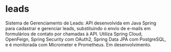# leads
Sistema de Gerenciamento de Leads: API desenvolvida em Java Spring para cadastrar e gerenciar leads, substituindo o envio de e-mails em formulários de contato por chamadas à API. Utiliza Spring Cloud, OpenFeign, Spring Security com OAuth2, Spring Data JPA com PostgreSQL, e é monitorada com Micrometer e Prometheus. Em desenvolvimento.
